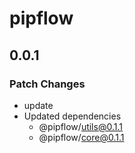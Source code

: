 # pipflow

## 0.0.1

### Patch Changes

- update
- Updated dependencies
  - @pipflow/utils@0.1.1
  - @pipflow/core@0.1.1
